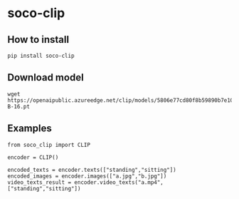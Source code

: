 # soco-clip

## How to install
```
pip install soco-clip
```

## Download model
```
wget https://openaipublic.azureedge.net/clip/models/5806e77cd80f8b59890b7e101eabd078d9fb84e6937f9e85e4ecb61988df416f/ViT-B-16.pt
```

## Examples
```
from soco_clip import CLIP

encoder = CLIP()

encoded_texts = encoder.texts(["standing","sitting"])
encoded_images = encoder.images(["a.jpg","b.jpg"])
video_texts_result = encoder.video_texts("a.mp4",["standing","sitting"])

```

